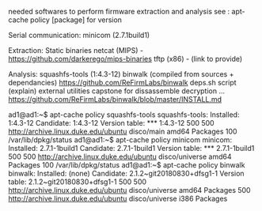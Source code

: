 needed softwares to perform firmware extraction and analysis 
see : apt-cache policy [package] for version

Serial communication:
minicom (2.7.1build1)

Extraction:
Static binaries
	netcat (MIPS) -https://github.com/darkerego/mips-binaries
	tftp (x86) - (link to provide)

Analysis:
squashfs-tools (1:4.3-12)
binwalk (compiled from sources + dependancies)
	https://github.com/ReFirmLabs/binwalk
	deps.sh script (explain)
		external utilities
		capstone for dissassemble 
		decryption
		... https://github.com/ReFirmLabs/binwalk/blob/master/INSTALL.md






ad1@ad1:~$ apt-cache policy squashfs-tools
squashfs-tools:
  Installed: 1:4.3-12
  Candidate: 1:4.3-12
  Version table:
 *** 1:4.3-12 500
        500 http://archive.linux.duke.edu/ubuntu disco/main amd64 Packages
        100 /var/lib/dpkg/status
ad1@ad1:~$ apt-cache policy minicom
minicom:
  Installed: 2.7.1-1build1
  Candidate: 2.7.1-1build1
  Version table:
 *** 2.7.1-1build1 500
        500 http://archive.linux.duke.edu/ubuntu disco/universe amd64 Packages
        100 /var/lib/dpkg/status
ad1@ad1:~$ apt-cache policy binwalk
binwalk:
  Installed: (none)
  Candidate: 2.1.2~git20180830+dfsg1-1
  Version table:
     2.1.2~git20180830+dfsg1-1 500
        500 http://archive.linux.duke.edu/ubuntu disco/universe amd64 Packages
        500 http://archive.linux.duke.edu/ubuntu disco/universe i386 Packages


